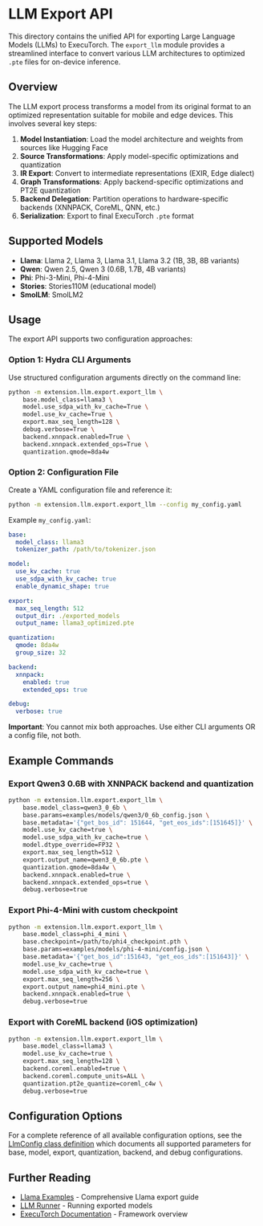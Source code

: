 # LLM Export API

This directory contains the unified API for exporting Large Language Models (LLMs) to ExecuTorch. The `export_llm` module provides a streamlined interface to convert various LLM architectures to optimized `.pte` files for on-device inference.

## Overview

The LLM export process transforms a model from its original format to an optimized representation suitable for mobile and edge devices. This involves several key steps:

1. **Model Instantiation**: Load the model architecture and weights from sources like Hugging Face
2. **Source Transformations**: Apply model-specific optimizations and quantization
3. **IR Export**: Convert to intermediate representations (EXIR, Edge dialect)
4. **Graph Transformations**: Apply backend-specific optimizations and PT2E quantization  
5. **Backend Delegation**: Partition operations to hardware-specific backends (XNNPACK, CoreML, QNN, etc.)
6. **Serialization**: Export to final ExecuTorch `.pte` format

## Supported Models

- **Llama**: Llama 2, Llama 3, Llama 3.1, Llama 3.2 (1B, 3B, 8B variants)
- **Qwen**: Qwen 2.5, Qwen 3 (0.6B, 1.7B, 4B variants)  
- **Phi**: Phi-3-Mini, Phi-4-Mini
- **Stories**: Stories110M (educational model)
- **SmolLM**: SmolLM2

## Usage

The export API supports two configuration approaches:

### Option 1: Hydra CLI Arguments

Use structured configuration arguments directly on the command line:

```bash
python -m extension.llm.export.export_llm \
    base.model_class=llama3 \
    model.use_sdpa_with_kv_cache=True \
    model.use_kv_cache=True \
    export.max_seq_length=128 \
    debug.verbose=True \
    backend.xnnpack.enabled=True \
    backend.xnnpack.extended_ops=True \
    quantization.qmode=8da4w
```

### Option 2: Configuration File

Create a YAML configuration file and reference it:

```bash
python -m extension.llm.export.export_llm --config my_config.yaml
```

Example `my_config.yaml`:
```yaml
base:
  model_class: llama3
  tokenizer_path: /path/to/tokenizer.json

model:
  use_kv_cache: true
  use_sdpa_with_kv_cache: true
  enable_dynamic_shape: true

export:
  max_seq_length: 512
  output_dir: ./exported_models
  output_name: llama3_optimized.pte

quantization:
  qmode: 8da4w
  group_size: 32

backend:
  xnnpack:
    enabled: true
    extended_ops: true

debug:
  verbose: true
```

**Important**: You cannot mix both approaches. Use either CLI arguments OR a config file, not both.

## Example Commands

### Export Qwen3 0.6B with XNNPACK backend and quantization
```bash
python -m extension.llm.export.export_llm \
    base.model_class=qwen3_0_6b \
    base.params=examples/models/qwen3/0_6b_config.json \
    base.metadata='{"get_bos_id": 151644, "get_eos_ids":[151645]}' \
    model.use_kv_cache=true \
    model.use_sdpa_with_kv_cache=true \
    model.dtype_override=FP32 \
    export.max_seq_length=512 \
    export.output_name=qwen3_0_6b.pte \
    quantization.qmode=8da4w \
    backend.xnnpack.enabled=true \
    backend.xnnpack.extended_ops=true \
    debug.verbose=true
```

### Export Phi-4-Mini with custom checkpoint
```bash
python -m extension.llm.export.export_llm \
    base.model_class=phi_4_mini \
    base.checkpoint=/path/to/phi4_checkpoint.pth \
    base.params=examples/models/phi-4-mini/config.json \
    base.metadata='{"get_bos_id":151643, "get_eos_ids":[151643]}' \
    model.use_kv_cache=true \
    model.use_sdpa_with_kv_cache=true \
    export.max_seq_length=256 \
    export.output_name=phi4_mini.pte \
    backend.xnnpack.enabled=true \
    debug.verbose=true
```

### Export with CoreML backend (iOS optimization)
```bash
python -m extension.llm.export.export_llm \
    base.model_class=llama3 \
    model.use_kv_cache=true \
    export.max_seq_length=128 \
    backend.coreml.enabled=true \
    backend.coreml.compute_units=ALL \
    quantization.pt2e_quantize=coreml_c4w \
    debug.verbose=true
```

## Configuration Options

For a complete reference of all available configuration options, see the [LlmConfig class definition](../../../examples/models/llama/config/llm_config.py) which documents all supported parameters for base, model, export, quantization, backend, and debug configurations.

## Further Reading

- [Llama Examples](../../../examples/models/llama/README.md) - Comprehensive Llama export guide
- [LLM Runner](../runner/) - Running exported models
- [ExecuTorch Documentation](https://pytorch.org/executorch/) - Framework overview